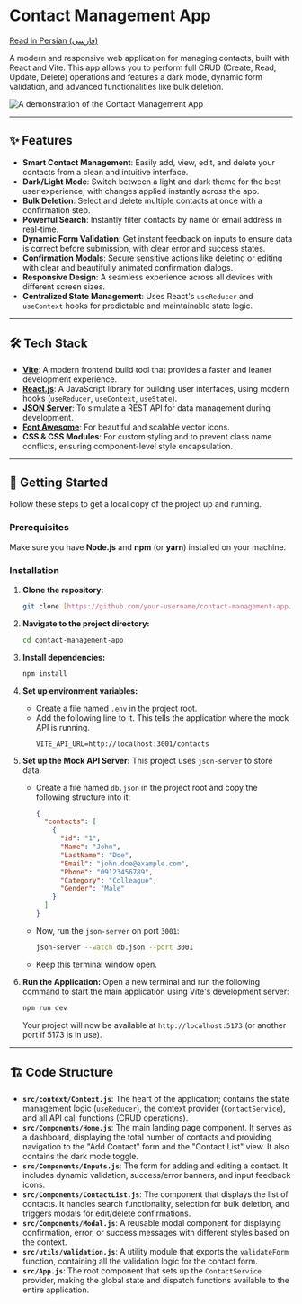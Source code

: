 # Contact Management App

[Read in Persian (فارسی)](./README.fa.md)

A modern and responsive web application for managing contacts, built with React and Vite. This app allows you to perform full CRUD (Create, Read, Update, Delete) operations and features a dark mode, dynamic form validation, and advanced functionalities like bulk deletion.

![A demonstration of the Contact Management App](https://via.placeholder.com/800x450.png?text=App+Screenshot+Here)

---

## ✨ Features

-   **Smart Contact Management**: Easily add, view, edit, and delete your contacts from a clean and intuitive interface.
-   **Dark/Light Mode**: Switch between a light and dark theme for the best user experience, with changes applied instantly across the app.
-   **Bulk Deletion**: Select and delete multiple contacts at once with a confirmation step.
-   **Powerful Search**: Instantly filter contacts by name or email address in real-time.
-   **Dynamic Form Validation**: Get instant feedback on inputs to ensure data is correct before submission, with clear error and success states.
-   **Confirmation Modals**: Secure sensitive actions like deleting or editing with clear and beautifully animated confirmation dialogs.
-   **Responsive Design**: A seamless experience across all devices with different screen sizes.
-   **Centralized State Management**: Uses React's `useReducer` and `useContext` hooks for predictable and maintainable state logic.

---

## 🛠️ Tech Stack

-   **[Vite](https://vitejs.dev/)**: A modern frontend build tool that provides a faster and leaner development experience.
-   **[React.js](https://react.dev/)**: A JavaScript library for building user interfaces, using modern hooks (`useReducer`, `useContext`, `useState`).
-   **[JSON Server](https://github.com/typicode/json-server)**: To simulate a REST API for data management during development.
-   **[Font Awesome](https://fontawesome.com/)**: For beautiful and scalable vector icons.
-   **CSS & CSS Modules**: For custom styling and to prevent class name conflicts, ensuring component-level style encapsulation.

---

## 🚀 Getting Started

Follow these steps to get a local copy of the project up and running.

### Prerequisites

Make sure you have **Node.js** and **npm** (or **yarn**) installed on your machine.

### Installation

1.  **Clone the repository:**
    ```sh
    git clone [https://github.com/your-username/contact-management-app.git](https://github.com/your-username/contact-management-app.git)
    ```

2.  **Navigate to the project directory:**
    ```sh
    cd contact-management-app
    ```

3.  **Install dependencies:**
    ```sh
    npm install
    ```

4.  **Set up environment variables:**
    -   Create a file named `.env` in the project root.
    -   Add the following line to it. This tells the application where the mock API is running.
        ```
        VITE_API_URL=http://localhost:3001/contacts
        ```

5.  **Set up the Mock API Server:**
    This project uses `json-server` to store data.
    -   Create a file named `db.json` in the project root and copy the following structure into it:
        ```json
        {
          "contacts": [
            {
              "id": "1",
              "Name": "John",
              "LastName": "Doe",
              "Email": "john.doe@example.com",
              "Phone": "09123456789",
              "Category": "Colleague",
              "Gender": "Male"
            }
          ]
        }
        ```
    -   Now, run the `json-server` on port `3001`:
        ```sh
        json-server --watch db.json --port 3001
        ```
    -   Keep this terminal window open.

6.  **Run the Application:**
    Open a new terminal and run the following command to start the main application using Vite's development server:
    ```sh
    npm run dev
    ```
    Your project will now be available at `http://localhost:5173` (or another port if 5173 is in use).

---

## 🏗️ Code Structure

-   **`src/context/Context.js`**: The heart of the application; contains the state management logic (`useReducer`), the context provider (`ContactService`), and all API call functions (CRUD operations).
-   **`src/Components/Home.js`**: The main landing page component. It serves as a dashboard, displaying the total number of contacts and providing navigation to the "Add Contact" form and the "Contact List" view. It also contains the dark mode toggle.
-   **`src/Components/Inputs.js`**: The form for adding and editing a contact. It includes dynamic validation, success/error banners, and input feedback icons.
-   **`src/Components/ContactList.js`**: The component that displays the list of contacts. It handles search functionality, selection for bulk deletion, and triggers modals for edit/delete confirmations.
-   **`src/Components/Modal.js`**: A reusable modal component for displaying confirmation, error, or success messages with different styles based on the context.
-   **`src/utils/validation.js`**: A utility module that exports the `validateForm` function, containing all the validation logic for the contact form.
-   **`src/App.js`**: The root component that sets up the `ContactService` provider, making the global state and dispatch functions available to the entire application.